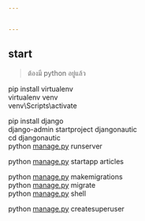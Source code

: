 ```yaml
---


---
```


<h2 id="start"><strong>start</strong></h2>
<blockquote>
<p>ต้องมี python อยู่แล้ว</p>
</blockquote>
<p>pip install virtualenv<br>
virtualenv venv<br>
venv\Scripts\activate</p>
<p>pip install django<br>
django-admin startproject djangonautic<br>
cd djangonautic<br>
python <a href="http://manage.py">manage.py</a> runserver</p>
<p>python <a href="http://manage.py">manage.py</a> startapp articles</p>
<p>python <a href="http://manage.py">manage.py</a> makemigrations<br>
python <a href="http://manage.py">manage.py</a> migrate<br>
python <a href="http://manage.py">manage.py</a> shell</p>
<p>python <a href="http://manage.py">manage.py</a> createsuperuser</p>

